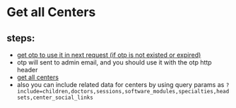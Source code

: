 # Get all Centers
## steps:
* [get otp to use it in next request (if otp is not existed or expired)](https://documenter.getpostman.com/view/12318086/2sA3Bt3pg1#7efa3ce6-4e19-4748-ae9f-af03d4e78d74)
* otp will sent to admin email, and you should use it with the otp http header
* [get all centers](https://documenter.getpostman.com/view/12318086/2sA3Bt3pg1#08986376-322a-4ef8-9f4e-a76f77f41faa)
* also you can include related data for centers by using query params as `?include=children,doctors,sessions,software_modules,specialties,headsets,center_social_links`